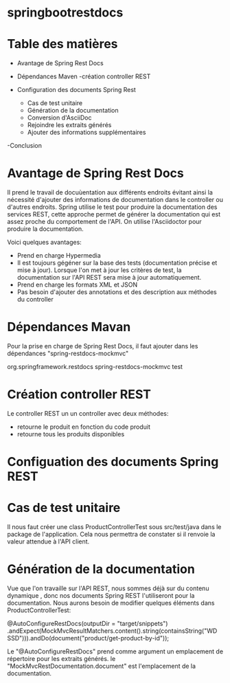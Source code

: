 # springbootrestdocs
# Table des matières
  - Avantage de Spring Rest Docs
  
  - Dépendances Maven
    -création controller REST
    
  - Configuration des documents Spring Rest
    - Cas de test unitaire
    - Génération de la documentation
    - Conversion d'AsciiDoc
    - Rejoindre les extraits générés
    - Ajouter des informations supplémentaires
    
  -Conclusion
  
# Avantage de Spring Rest Docs
  
Il prend le travail de docuùentation aux différents endroits évitant ainsi la nécessité d'ajouter des informations de documentation dans le controller ou d'autres endroits. 
Spring utilise le test pour produire la documentation des services REST, cette approche permet de générer la documentation qui est assez proche du comportement de l'API.
On utilise l'Asciidoctor pour produire la documentation.

Voici quelques avantages:

  - Prend en charge Hypermedia
  - Il est toujours gégéner sur la base des tests (documentation précise et mise à jour). Lorsque l'on met à jour les critères de test, la documentation sur l'API REST sera 
  mise à jour automatiquement.
  - Prend en charge les formats XML et JSON
  - Pas besoin d'ajouter des annotations et des description aux méthodes du controller
  
# Dépendances Mavan

Pour la prise en charge de Spring Rest Docs, il faut ajouter dans les dépendances "spring-restdocs-mockmvc"

   <dependency>
      <groupId>org.springframework.restdocs</groupId>
      <artifactId>spring-restdocs-mockmvc</artifactId>
      <scope>test</scope>
   </dependency>
   
   # Création controller REST
Le controller REST un un controller avec deux méthodes:
  - retourne le produit en fonction du code produit
  - retourne tous les produits disponibles
  
# Configuation des documents Spring REST
  # Cas de test unitaire
  
  Il nous faut créer une class ProductControllerTest sous src/test/java dans le package de l'application. Cela nous permettra de constater si il renvoie la valeur attendue à
  l'API client.
  
  # Génération de la documentation
  
  Vue que l'on travaille sur l'API REST, nous sommes déjà sur du contenu dynamique , donc nos documents Spring REST l'utiliseront pour la documentation. Nous aurons besoin de
  modifier quelques éléments dans ProductControllerTest:
  
  @AutoConfigureRestDocs(outputDir = "target/snippets")
  .andExpect(MockMvcResultMatchers.content().string(containsString("WD SSD"))).andDo(document("product/get-product-by-id"));
  
 Le "@AutoConfigureRestDocs" prend comme argument un emplacement de répertoire pour les extraits générés.
 le "MockMvcRestDocumentation.document" est l'emplacement de la documentation.
